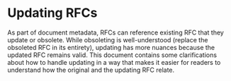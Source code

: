 # Updating RFCs

As part of document metadata, RFCs can reference existing RFC that they update or obsolete. While obsoleting is well-understood (replace the obsoleted RFC in its entirety), updating has more nuances because the updated RFC remains valid. This document contains some clarifications about how to handle updating in a way that makes it easier for readers to understand how the original and the updating RFC relate.
